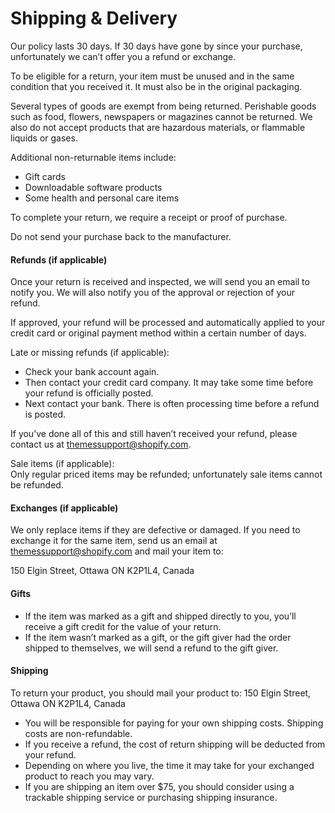 # Shipping & Delivery

Our policy lasts 30 days. If 30 days have gone by since your purchase, unfortunately we can’t offer you a refund or exchange.  

To be eligible for a return, your item must be unused and in the same condition that you received it. It must also be in the original packaging.  

Several types of goods are exempt from being returned. Perishable goods such as food, flowers, newspapers or magazines cannot be returned. We also do not accept products that are hazardous materials, or flammable liquids or gases.  

Additional non-returnable items include:
- Gift cards  
- Downloadable software products  
- Some health and personal care items  

To complete your return, we require a receipt or proof of purchase.  

Do not send your purchase back to the manufacturer.


#### Refunds (if applicable)

Once your return is received and inspected, we will send you an email to notify you. We will also notify you of the approval or rejection of your refund.  

If approved, your refund will be processed and automatically applied to your credit card or original payment method within a certain number of days.  

Late or missing refunds (if applicable):  
- Check your bank account again.  
- Then contact your credit card company. It may take some time before your refund is officially posted.  
- Next contact your bank. There is often processing time before a refund is posted.  

If you’ve done all of this and still haven’t received your refund, please contact us at themessupport@shopify.com.  

Sale items (if applicable):  
Only regular priced items may be refunded; unfortunately sale items cannot be refunded.  



#### Exchanges (if applicable)

We only replace items if they are defective or damaged. If you need to exchange it for the same item, send us an email at themessupport@shopify.com and mail your item to:  

150 Elgin Street, Ottawa ON K2P1L4, Canada  



#### Gifts

- If the item was marked as a gift and shipped directly to you, you’ll receive a gift credit for the value of your return.  
- If the item wasn’t marked as a gift, or the gift giver had the order shipped to themselves, we will send a refund to the gift giver.  


#### Shipping

To return your product, you should mail your product to:  150 Elgin Street, Ottawa ON K2P1L4, Canada  

- You will be responsible for paying for your own shipping costs. Shipping costs are non-refundable.  
- If you receive a refund, the cost of return shipping will be deducted from your refund.  
- Depending on where you live, the time it may take for your exchanged product to reach you may vary.  
- If you are shipping an item over $75, you should consider using a trackable shipping service or purchasing shipping insurance.  

